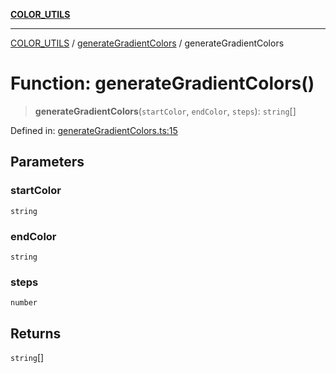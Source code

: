 [**COLOR_UTILS**](../../README.md)

***

[COLOR_UTILS](../../README.md) / [generateGradientColors](../README.md) / generateGradientColors

# Function: generateGradientColors()

> **generateGradientColors**(`startColor`, `endColor`, `steps`): `string`[]

Defined in: [generateGradientColors.ts:15](https://github.com/dailker/everyutil/blob/88c583cdd8386be54599315f93f88880d20b94f3/src/color/generateGradientColors.ts#L15)

## Parameters

### startColor

`string`

### endColor

`string`

### steps

`number`

## Returns

`string`[]
